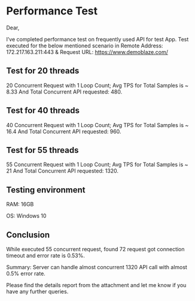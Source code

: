 
# Performance Test

Dear, 

I’ve completed performance test on frequently used API for test App. 
Test executed for the below mentioned scenario in Remote Address: 172.217.163.211:443 & Request URL: https://www.demoblaze.com/


## Test for 20 threads
20 Concurrent Request with 1 Loop Count; Avg TPS for Total Samples is ~ 8.33 And Total Concurrent API requested: 480.



## Test for 40 threads
40 Concurrent Request with 1 Loop Count; Avg TPS for Total Samples is ~ 16.4 And Total Concurrent API requested: 960.
## Test for 55 threads
55 Concurrent Request with 1 Loop Count; Avg TPS for Total Samples is ~ 21 And Total Concurrent API requested: 1320.
## Testing environment
RAM: 16GB

OS: Windows 10
## Conclusion
While executed 55 concurrent request, found  72 request got connection timeout and error rate is 0.53%. 

Summary: Server can handle almost concurrent 1320 API call with almost 0.5% error rate.

Please find the details report from the attachment and  let me know if you have any further queries. 
